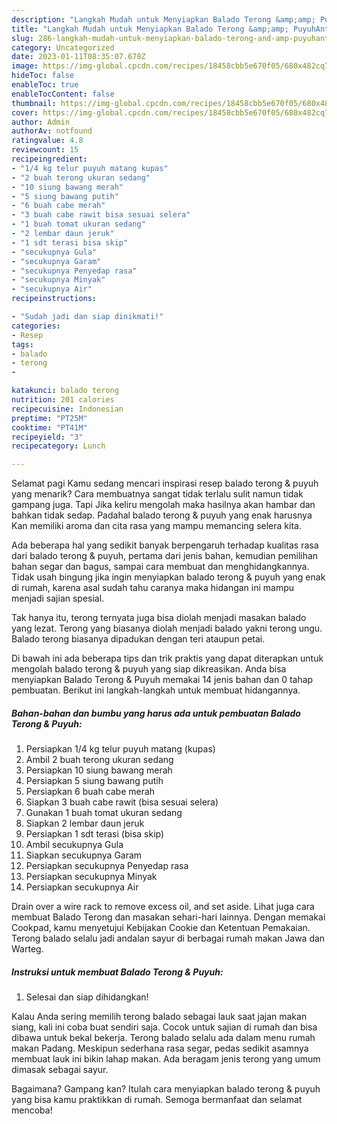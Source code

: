 ```yaml
---
description: "Langkah Mudah untuk Menyiapkan Balado Terong &amp;amp; PuyuhAnti Ribet"
title: "Langkah Mudah untuk Menyiapkan Balado Terong &amp;amp; PuyuhAnti Ribet"
slug: 286-langkah-mudah-untuk-menyiapkan-balado-terong-and-amp-puyuhanti-ribet
category: Uncategorized
date: 2023-01-11T08:35:07.678Z
image: https://img-global.cpcdn.com/recipes/18458cbb5e670f05/680x482cq70/balado-terong-puyuh-foto-resep-utama.jpg
hideToc: false
enableToc: true
enableTocContent: false
thumbnail: https://img-global.cpcdn.com/recipes/18458cbb5e670f05/680x482cq70/balado-terong-puyuh-foto-resep-utama.jpg
cover: https://img-global.cpcdn.com/recipes/18458cbb5e670f05/680x482cq70/balado-terong-puyuh-foto-resep-utama.jpg
author: Admin
authorAv: notfound
ratingvalue: 4.8
reviewcount: 15
recipeingredient:
- "1/4 kg telur puyuh matang kupas"
- "2 buah terong ukuran sedang"
- "10 siung bawang merah"
- "5 siung bawang putih"
- "6 buah cabe merah"
- "3 buah cabe rawit bisa sesuai selera"
- "1 buah tomat ukuran sedang"
- "2 lembar daun jeruk"
- "1 sdt terasi bisa skip"
- "secukupnya Gula"
- "secukupnya Garam"
- "secukupnya Penyedap rasa"
- "secukupnya Minyak"
- "secukupnya Air"
recipeinstructions:

- "Sudah jadi dan siap dinikmati!"
categories:
- Resep
tags:
- balado
- terong
- 

katakunci: balado terong  
nutrition: 201 calories
recipecuisine: Indonesian
preptime: "PT25M"
cooktime: "PT41M"
recipeyield: "3"
recipecategory: Lunch

---
```



Selamat pagi Kamu sedang mencari inspirasi resep balado terong &amp; puyuh yang menarik? Cara membuatnya sangat tidak terlalu sulit namun tidak gampang juga. Tapi Jika keliru mengolah maka hasilnya akan hambar dan bahkan tidak sedap. Padahal balado terong &amp; puyuh yang enak harusnya Kan memiliki aroma dan cita rasa yang mampu memancing selera kita.


Ada beberapa hal yang sedikit banyak berpengaruh terhadap kualitas rasa dari balado terong &amp; puyuh, pertama dari jenis bahan, kemudian pemilihan bahan segar dan bagus, sampai cara membuat dan menghidangkannya. Tidak usah bingung jika ingin menyiapkan balado terong &amp; puyuh yang enak di rumah, karena asal sudah tahu caranya maka hidangan ini mampu menjadi sajian spesial.

Tak hanya itu, terong ternyata juga bisa diolah menjadi masakan balado yang lezat. Terong yang biasanya diolah menjadi balado yakni terong ungu. Balado terong biasanya dipadukan dengan teri ataupun petai.


Di bawah ini ada beberapa tips dan trik praktis yang dapat diterapkan untuk mengolah balado terong &amp; puyuh yang siap dikreasikan. Anda bisa menyiapkan Balado Terong &amp; Puyuh memakai 14 jenis bahan dan 0 tahap pembuatan. Berikut ini langkah-langkah untuk membuat hidangannya.

<!--inarticleads1-->

##### Bahan-bahan dan bumbu yang harus ada untuk pembuatan Balado Terong &amp; Puyuh:

1. Persiapkan 1/4 kg telur puyuh matang (kupas)
1. Ambil 2 buah terong ukuran sedang
1. Persiapkan 10 siung bawang merah
1. Persiapkan 5 siung bawang putih
1. Persiapkan 6 buah cabe merah
1. Siapkan 3 buah cabe rawit (bisa sesuai selera)
1. Gunakan 1 buah tomat ukuran sedang
1. Siapkan 2 lembar daun jeruk
1. Persiapkan 1 sdt terasi (bisa skip)
1. Ambil secukupnya Gula
1. Siapkan secukupnya Garam
1. Persiapkan secukupnya Penyedap rasa
1. Persiapkan secukupnya Minyak
1. Persiapkan secukupnya Air


Drain over a wire rack to remove excess oil, and set aside. Lihat juga cara membuat Balado Terong dan masakan sehari-hari lainnya. Dengan memakai Cookpad, kamu menyetujui Kebijakan Cookie dan Ketentuan Pemakaian. Terong balado selalu jadi andalan sayur di berbagai rumah makan Jawa dan Warteg. 

<!--inarticleads2-->

##### Instruksi untuk membuat Balado Terong &amp; Puyuh:


1. Selesai dan siap dihidangkan!

Kalau Anda sering memilih terong balado sebagai lauk saat jajan makan siang, kali ini coba buat sendiri saja. Cocok untuk sajian di rumah dan bisa dibawa untuk bekal bekerja. Terong balado selalu ada dalam menu rumah makan Padang. Meskipun sederhana rasa segar, pedas sedikit asamnya membuat lauk ini bikin lahap makan. Ada beragam jenis terong yang umum dimasak sebagai sayur. 

Bagaimana? Gampang kan? Itulah cara menyiapkan balado terong &amp; puyuh yang bisa kamu praktikkan di rumah. Semoga bermanfaat dan selamat mencoba!

